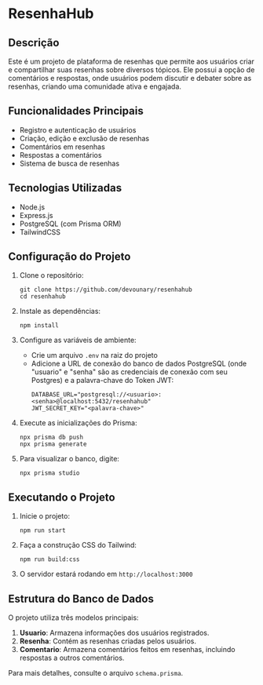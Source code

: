 # ResenhaHub

## Descrição

Este é um projeto de plataforma de resenhas que permite aos usuários criar e compartilhar suas resenhas sobre diversos tópicos. Ele possui a opção de comentários e respostas, onde usuários podem discutir e debater sobre as resenhas, criando uma comunidade ativa e engajada.

## Funcionalidades Principais

- Registro e autenticação de usuários
- Criação, edição e exclusão de resenhas
- Comentários em resenhas
- Respostas a comentários
- Sistema de busca de resenhas

## Tecnologias Utilizadas

- Node.js
- Express.js
- PostgreSQL (com Prisma ORM)
- TailwindCSS

## Configuração do Projeto

1. Clone o repositório:
   ```
   git clone https://github.com/devounary/resenhahub
   cd resenhahub
   ```

2. Instale as dependências:
   ```
   npm install
   ```

3. Configure as variáveis de ambiente:
   - Crie um arquivo `.env` na raiz do projeto
   - Adicione a URL de conexão do banco de dados PostgreSQL (onde "usuario" e "senha" são as credenciais de conexão com seu Postgres) e a palavra-chave do Token JWT:
     ```
     DATABASE_URL="postgresql://<usuario>:<senha>@localhost:5432/resenhahub"
     JWT_SECRET_KEY="<palavra-chave>"
     ```
4. Execute as inicializações do Prisma:
   ```
   npx prisma db push
   npx prisma generate
   ```

5. Para visualizar o banco, digite:
   ```
   npx prisma studio
   ```

## Executando o Projeto

1. Inicie o projeto:
   ```
   npm run start
   ```

2. Faça a construção CSS do Tailwind:
   ```
   npm run build:css
   ```

3. O servidor estará rodando em `http://localhost:3000`

## Estrutura do Banco de Dados

O projeto utiliza três modelos principais:

1. **Usuario**: Armazena informações dos usuários registrados.
2. **Resenha**: Contém as resenhas criadas pelos usuários.
3. **Comentario**: Armazena comentários feitos em resenhas, incluindo respostas a outros comentários.

Para mais detalhes, consulte o arquivo `schema.prisma`.
